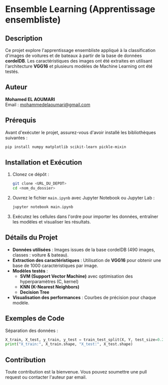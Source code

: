 # Ensemble Learning (Apprentissage ensembliste)

## Description
Ce projet explore l'apprentissage ensembliste appliqué à la classification d'images de voitures et de bateaux à partir de la base de données **cordelDB**. Les caractéristiques des images ont été extraites en utilisant l'architecture **VGG16** et plusieurs modèles de Machine Learning ont été testés.

## Auteur
**Mohamed EL AOUMARI**  
Email : mohammedelaoumari@gmail.com

## Prérequis
Avant d'exécuter le projet, assurez-vous d'avoir installé les bibliothèques suivantes :

```bash
pip install numpy matplotlib scikit-learn pickle-mixin
```

## Installation et Exécution
1. Clonez ce dépôt :
   ```bash
   git clone <URL_DU_DEPOT>
   cd <nom_du_dossier>
   ```
2. Ouvrez le fichier `main.ipynb` avec Jupyter Notebook ou Jupyter Lab :
   ```bash
   jupyter notebook main.ipynb
   ```
3. Exécutez les cellules dans l'ordre pour importer les données, entraîner les modèles et visualiser les résultats.

## Détails du Projet
- **Données utilisées** : Images issues de la base cordelDB (490 images, classes : voiture & bateau).
- **Extraction des caractéristiques** : Utilisation de **VGG16** pour obtenir une base de 1000 caractéristiques par image.
- **Modèles testés** :
  - **SVM (Support Vector Machine)** avec optimisation des hyperparamètres (C, kernel)
  - **KNN (K-Nearest Neighbors)**
  - **Decision Tree**
- **Visualisation des performances** : Courbes de précision pour chaque modèle.

## Exemples de Code
Séparation des données :
```python
X_train, X_test, y_train, y_test = train_test_split(X, Y, test_size=0.2, random_state=42)
print("X_train:", X_train.shape, "X_test:", X_test.shape)
```

## Contribution
Toute contribution est la bienvenue. Vous pouvez soumettre une pull request ou contacter l'auteur par email.


